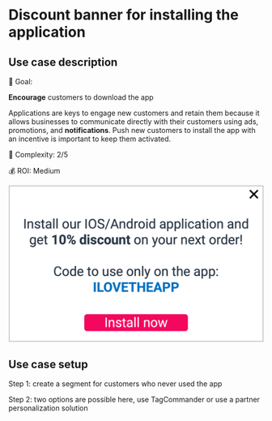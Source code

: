 # Discount banner for installing the application

## Use case description

🎯  Goal:

**Encourage** customers to download the app

Applications are keys to engage new customers and retain them because it allows businesses to communicate directly with their customers using ads, promotions, and **notifications**. Push new customers to install the app with an incentive is important to keep them activated.

🔧  Complexity: 2/5

💰  ROI: Medium

![](../../.gitbook/assets/app.png)

## Use case setup

Step 1: create a segment for customers who never used the app

Step 2: two options are possible here, use TagCommander or use a partner personalization solution

